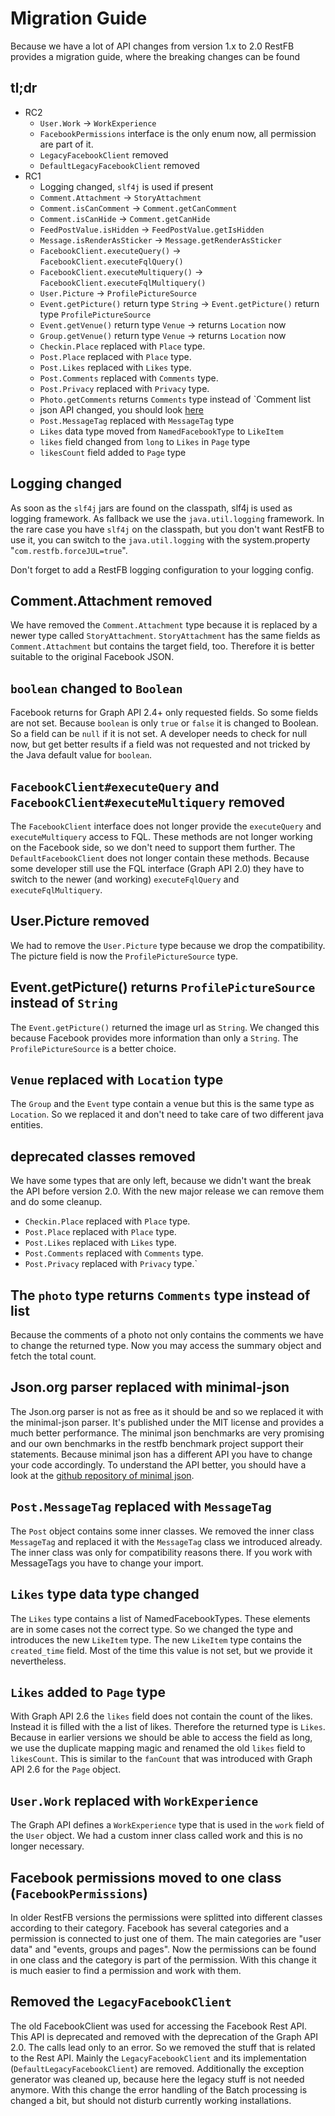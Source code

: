 # Migration Guide
Because we have a lot of API changes from version 1.x to 2.0 RestFB provides a migration guide, where the breaking changes can be found

## tl;dr
* RC2
  * `User.Work` -> `WorkExperience`
  * `FacebookPermissions` interface is the only enum now, all permission are part of it.
  * `LegacyFacebookClient` removed
  * `DefaultLegacyFacebookClient` removed
* RC1
  * Logging changed, `slf4j` is used if present
  * `Comment.Attachment` -> `StoryAttachment`
  * `Comment.isCanComment` -> `Comment.getCanComment`
  * `Comment.isCanHide` -> `Comment.getCanHide`
  * `FeedPostValue.isHidden` -> `FeedPostValue.getIsHidden`
  * `Message.isRenderAsSticker` -> `Message.getRenderAsSticker`
  * `FacebookClient.executeQuery()` -> `FacebookClient.executeFqlQuery()`
  * `FacebookClient.executeMultiquery()` -> `FacebookClient.executeFqlMultiquery()`
  * `User.Picture` -> `ProfilePictureSource`
  * `Event.getPicture()` return type `String` -> `Event.getPicture()` return type `ProfilePictureSource`
  * `Event.getVenue()` return type `Venue` -> returns `Location` now
  * `Group.getVenue()` return type `Venue` -> returns `Location` now
  * `Checkin.Place` replaced with `Place` type.
  * `Post.Place` replaced with `Place` type.
  * `Post.Likes` replaced with `Likes` type.
  * `Post.Comments` replaced with `Comments` type.
  * `Post.Privacy` replaced with `Privacy` type.
  * `Photo.getComments` returns `Comments` type instead of `Comment list
  * json API changed, you should look [here](https://github.com/ralfstx/minimal-json)
  * `Post.MessageTag` replaced with `MessageTag` type
  * `Likes` data type moved from `NamedFacebookType` to `LikeItem`
  * `likes` field changed from `long` to `Likes` in `Page` type
  * `likesCount` field added to `Page` type

## Logging changed
As soon as the `slf4j` jars are found on the classpath, slf4j is used 
as logging framework. As fallback we use the `java.util.logging` 
framework. In the rare case you have `slf4j` on the classpath, but you 
don't want RestFB to use it, you can switch to the `java.util.logging` with 
the system.property "`com.restfb.forceJUL=true`". 

Don't forget to add a RestFB logging configuration to your logging config.

## Comment.Attachment removed
We have removed the `Comment.Attachment` type because it is replaced by 
a newer type called `StoryAttachment`. `StoryAttachment` has the same 
fields as `Comment.Attachment` but contains the target field, too. 
Therefore it is better suitable to the original Facebook JSON.

## `boolean` changed to `Boolean`
Facebook returns for Graph API 2.4+ only requested fields. So some fields are
not set. Because `boolean` is only `true` or `false` it is changed to Boolean. So
a field can be `null` if it is not set. A developer needs to check for null now,
but get better results if a field was not requested and not tricked by the Java
default value for `boolean`.

## `FacebookClient#executeQuery` and `FacebookClient#executeMultiquery` removed
The `FacebookClient` interface does not longer provide the `executeQuery` and 
`executeMultiquery` access to FQL. These methods are not longer working on the
Facebook side, so we don't need to support them further.
The `DefaultFacebookClient` does not longer contain these methods. Because some
developer still use the FQL interface (Graph API 2.0) they have to switch to the
newer (and working) `executeFqlQuery` and `executeFqlMultiquery`.

## User.Picture removed
We had to remove the `User.Picture` type because we drop the
compatibility. The picture field is now the `ProfilePictureSource`
type.

## Event.getPicture() returns `ProfilePictureSource` instead of `String`
The `Event.getPicture()` returned the image url as `String`. We changed this because
Facebook provides more information than only a `String`. The `ProfilePictureSource` is
a better choice.

## `Venue` replaced with `Location` type
The `Group` and the `Event` type contain a venue but this is the same type as `Location`.
So we replaced it and don't need to take care of two different java entities.

## deprecated classes removed
We have some types that are only left, because we didn't want the break the API
before version 2.0. With the new major release we can remove them and do some
cleanup. 

* `Checkin.Place` replaced with `Place` type.
* `Post.Place` replaced with `Place` type.
* `Post.Likes` replaced with `Likes` type.
* `Post.Comments` replaced with `Comments` type.
* `Post.Privacy` replaced with `Privacy` type.`

## The `photo` type returns `Comments` type instead of list
Because the comments of a photo not only contains the comments we have to change the
returned type. Now you may access the summary object and fetch the total count.

## Json.org parser replaced with minimal-json
The Json.org parser is not as free as it should be and so we replaced
it with the minimal-json parser. It's published under the MIT license
and provides a much better performance. The minimal json benchmarks are
very promising and our own benchmarks in the restfb benchmark project
support their statements. Because minimal json has a different API you have
to change your code accordingly. To understand the API better, you should have
a look at the [github repository of minimal json](https://github.com/ralfstx/minimal-json).

## `Post.MessageTag` replaced with `MessageTag`
The `Post` object contains some inner classes. We removed the inner class `MessageTag` and replaced
it with the `MessageTag` class we introduced already. The inner class was only for compatibility reasons there.
If you work with MessageTags you have to change your import.

## `Likes` type data type changed
The `Likes` type contains a list of NamedFacebookTypes. These elements are in some cases not the correct type.
So we changed the type and introduces the new `LikeItem` type. The new `LikeItem` type contains the `created_time` field.
Most of the time this value is not set, but we provide it nevertheless.

## `Likes` added to `Page` type
With Graph API 2.6 the `likes` field does not contain the count of the likes. Instead it is
filled with the a list of likes. Therefore the returned type is `Likes`. Because in earlier
versions we should be able to access the field as long, we use the duplicate mapping magic and
renamed the old `likes` field to `likesCount`. This is similar to the `fanCount` that was introduced
with Graph API 2.6 for the `Page` object.

## `User.Work` replaced with `WorkExperience`
The Graph API defines a `WorkExperience` type that is used in the `work` field of the `User` object.
We had a custom inner class called work and this is no longer necessary.

## Facebook permissions moved to one class (`FacebookPermissions`)
In older RestFB versions the permissions were splitted into different classes according to 
their category. Facebook has several categories and a permission is connected to just one of them.
The main categories are "user data" and "events, groups and pages". Now the permissions can be found
in one class and the category is part of the permission. With this change it is much easier to 
find a permission and work with them.

## Removed the `LegacyFacebookClient`
The old FacebookClient was used for accessing the Facebook Rest API. This API is deprecated and removed 
with the deprecation of the Graph API 2.0. The calls lead only to an error. So we removed the 
stuff that is related to the Rest API. Mainly the `LegacyFacebookClient` and its implementation 
(`DefaultLegacyFacebookClient`) are removed. Additionally the exception generator was cleaned up, because
here the legacy stuff is not needed anymore. With this change the error handling of the Batch processing
is changed a bit, but should not disturb currently working installations.